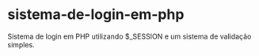 # sistema-de-login-em-php

Sistema de login em PHP
utilizando $_SESSION  e um sistema de validação simples.